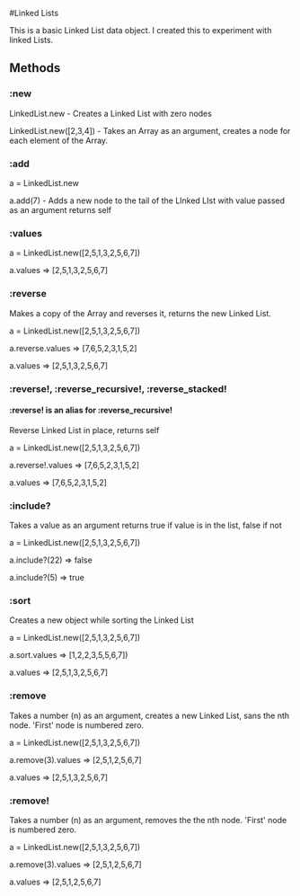 #Linked Lists

This is a basic Linked List data object.  I created this to experiment with linked Lists.

## Methods

### :new

  LinkedList.new - Creates a Linked List with zero nodes

  LinkedList.new([2,3,4]) - Takes an Array as an argument, creates a node for each element of the Array.

### :add

  a = LinkedList.new

  a.add(7) - Adds a new node to the tail of the LInked LIst with value passed as an argument
  returns self

### :values

  a = LinkedList.new([2,5,1,3,2,5,6,7])

  a.values => [2,5,1,3,2,5,6,7]

### :reverse

  Makes a copy of the Array and reverses it, returns the new Linked List.

  a = LinkedList.new([2,5,1,3,2,5,6,7])

  a.reverse.values => [7,6,5,2,3,1,5,2]

  a.values => [2,5,1,3,2,5,6,7]


### :reverse!, :reverse_recursive!, :reverse_stacked!

#### :reverse! is an alias for :reverse_recursive!

  Reverse Linked List in place, returns self

  a = LinkedList.new([2,5,1,3,2,5,6,7])

  a.reverse!.values => [7,6,5,2,3,1,5,2]

  a.values => [7,6,5,2,3,1,5,2]

### :include?

  Takes a value as an argument returns true if value is in the list, false if not

  a = LinkedList.new([2,5,1,3,2,5,6,7])

  a.include?(22) => false

  a.include?(5) => true


### :sort

  Creates a new object while sorting the Linked List

  a = LinkedList.new([2,5,1,3,2,5,6,7])

  a.sort.values => [1,2,2,3,5,5,6,7])

  a.values => [2,5,1,3,2,5,6,7]

### :remove

  Takes a number (n) as an argument, creates a new Linked List,
  sans the nth node.  'First' node is numbered zero.

  a = LinkedList.new([2,5,1,3,2,5,6,7])

  a.remove(3).values => [2,5,1,2,5,6,7]

  a.values => [2,5,1,3,2,5,6,7]

### :remove!

  Takes a number (n) as an argument, removes the the nth node.
  'First' node is numbered zero.

  a = LinkedList.new([2,5,1,3,2,5,6,7])

  a.remove(3).values => [2,5,1,2,5,6,7]

  a.values => [2,5,1,2,5,6,7]
